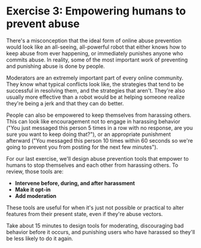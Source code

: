 # Exercise 3: Empowering humans to prevent abuse

There's a misconception that the ideal form of online abuse prevention would look like an all-seeing, all-powerful robot that either knows how to keep abuse from ever happening, or immediately punishes anyone who commits abuse. In reality, some of the most important work of preventing and punishing abuse is done by people.

Moderators are an extremely important part of every online community. They know what typical conflicts look like, the strategies that tend to be successful in resolving them, and the strategies that aren't. They're also usually more effective than a robot would be at helping someone realize they're being a jerk and that they can do better.

People can also be empowered to keep themselves from harassing others. This can look like encouragement not to engage in harassing behavior \("You just messaged this person 5 times in a row with no response, are you sure you want to keep doing that?"\), or an appropriate punishment afterward \("You messaged this person 10 times within 60 seconds so we're going to prevent you from posting for the next few minutes"\).

For our last exercise, we'll design abuse prevention tools that empower to humans to stop themselves and each other from harassing others. To review, those tools are:

* **Intervene before, during, and after harassment**
* **Make it opt-in**
* **Add moderation**

These tools are useful for when it's just not possible or practical to alter features from their present state, even if they're abuse vectors.

Take about 15 minutes to design tools for moderating, discouraging bad behavior before it occurs, and punishing users who have harassed so they'll be less likely to do it again.

